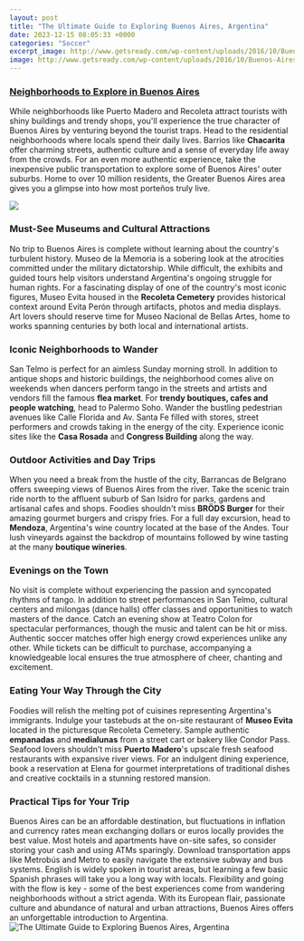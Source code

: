 ```yaml
---
layout: post
title: "The Ultimate Guide to Exploring Buenos Aires, Argentina"
date: 2023-12-15 08:05:33 +0000
categories: "Soccer"
excerpt_image: http://www.getsready.com/wp-content/uploads/2016/10/Buenos-Aires-in-night.jpg
image: http://www.getsready.com/wp-content/uploads/2016/10/Buenos-Aires-in-night.jpg
---
```


### [Neighborhoods to Explore in Buenos Aires](https://thetopnews.github.io/Worldcoin-s-Platform-Integrations-A-Look-at-Opportunities-and-Considerations/)
While neighborhoods like Puerto Madero and Recoleta attract tourists with shiny buildings and trendy shops, you'll experience the true character of Buenos Aires by venturing beyond the tourist traps. Head to the residential neighborhoods where locals spend their daily lives. Barrios like **Chacarita** offer charming streets, authentic culture and a sense of everyday life away from the crowds. For an even more authentic experience, take the inexpensive public transportation to explore some of Buenos Aires' outer suburbs. Home to over 10 million residents, the Greater Buenos Aires area gives you a glimpse into how most porteños truly live. 

![](https://www.wendyperrin.com/wp-content/uploads/2019/10/Buenos-Aires-Cr-shutterstock_73238890.jpg)
### **Must-See Museums and Cultural Attractions** 
No trip to Buenos Aires is complete without learning about the country's turbulent history. Museo de la Memoria is a sobering look at the atrocities committed under the military dictatorship. While difficult, the exhibits and guided tours help visitors understand Argentina's ongoing struggle for human rights. For a fascinating display of one of the country's most iconic figures, Museo Evita housed in the **Recoleta Cemetery** provides historical context around Evita Perón through artifacts, photos and media displays. Art lovers should reserve time for Museo Nacional de Bellas Artes, home to works spanning centuries by both local and international artists.  
### **Iconic Neighborhoods to Wander**
San Telmo is perfect for an aimless Sunday morning stroll. In addition to antique shops and historic buildings, the neighborhood comes alive on weekends when dancers perform tango in the streets and artists and vendors fill the famous **flea market**. For **trendy boutiques, cafes and people watching**, head to Palermo Soho. Wander the bustling pedestrian avenues like Calle Florida and Av. Santa Fe filled with stores, street performers and crowds taking in the energy of the city. Experience iconic sites like the **Casa Rosada** and **Congress Building** along the way.
### **Outdoor Activities and Day Trips**
When you need a break from the hustle of the city, Barrancas de Belgrano offers sweeping views of Buenos Aires from the river. Take the scenic train ride north to the affluent suburb of San Isidro for parks, gardens and artisanal cafes and shops. Foodies shouldn't miss **BRÖDS Burger** for their amazing gourmet burgers and crispy fries. For a full day excursion, head to **Mendoza**, Argentina's wine country located at the base of the Andes. Tour lush vineyards against the backdrop of mountains followed by wine tasting at the many **boutique wineries**.
### **Evenings on the Town**
No visit is complete without experiencing the passion and syncopated rhythms of tango. In addition to street performances in San Telmo, cultural centers and milongas (dance halls) offer classes and opportunities to watch masters of the dance. Catch an evening show at Teatro Colon for spectacular performances, though the music and talent can be hit or miss. Authentic soccer matches offer high energy crowd experiences unlike any other. While tickets can be difficult to purchase, accompanying a knowledgeable local ensures the true atmosphere of cheer, chanting and excitement. 
### **Eating Your Way Through the City**
Foodies will relish the melting pot of cuisines representing Argentina's immigrants. Indulge your tastebuds at the on-site restaurant of **Museo Evita** located in the picturesque Recoleta Cemetery. Sample authentic **empanadas** and **medialunas** from a street cart or bakery like Condor Pass. Seafood lovers shouldn't miss **Puerto Madero**'s upscale fresh seafood restaurants with expansive river views. For an indulgent dining experience, book a reservation at Elena for gourmet interpretations of traditional dishes and creative cocktails in a stunning restored mansion. 
### **Practical Tips for Your Trip**
Buenos Aires can be an affordable destination, but fluctuations in inflation and currency rates mean exchanging dollars or euros locally provides the best value. Most hotels and apartments have on-site safes, so consider storing your cash and using ATMs sparingly. Download transportation apps like Metrobús and Metro to easily navigate the extensive subway and bus systems. English is widely spoken in tourist areas, but learning a few basic Spanish phrases will take you a long way with locals. Flexibility and going with the flow is key - some of the best experiences come from wandering neighborhoods without a strict agenda. With its European flair, passionate culture and abundance of natural and urban attractions, Buenos Aires offers an unforgettable introduction to Argentina.
![The Ultimate Guide to Exploring Buenos Aires, Argentina](http://www.getsready.com/wp-content/uploads/2016/10/Buenos-Aires-in-night.jpg)